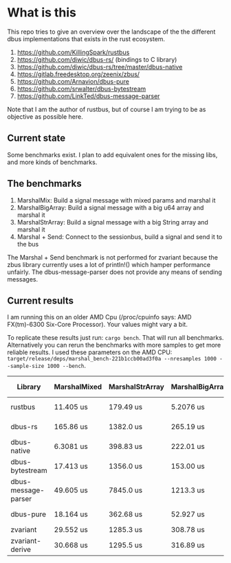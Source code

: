 # What is this
This repo tries to give an overview over the landscape of the the different dbus implementations that exists in the rust ecosystem.

1. https://github.com/KillingSpark/rustbus
1. https://github.com/diwic/dbus-rs/ (bindings to C library)
1. https://github.com/diwic/dbus-rs/tree/master/dbus-native
1. https://gitlab.freedesktop.org/zeenix/zbus/
1. https://github.com/Arnavion/dbus-pure
1. https://github.com/srwalter/dbus-bytestream
1. https://github.com/LinkTed/dbus-message-parser

Note that I am the author of rustbus, but of course I am trying to be as objective as possible here.

## Current state
Some benchmarks exist. I plan to add equivalent ones for the missing libs, and more kinds of benchmarks.

## The benchmarks
1. MarshalMix: Build a signal message with mixed params and marshal it
1. MarshalBigArray: Build a signal message with a big u64 array and marshal it
1. MarshalStrArray: Build a signal message with a big String array and marshal it
1. Marshal + Send: Connect to the sessionbus, build a signal and send it to the bus

The Marshal + Send benchmark is not performed for zvariant because the zbus library currently uses a lot of println!()
which hamper performance unfairly. The dbus-message-parser does not provide any means of sending messages.

## Current results
I am running this on an older AMD Cpu (/proc/cpuinfo says: AMD FX(tm)-6300 Six-Core Processor). Your values might vary a bit.

To replicate these results just run: `cargo bench`. That will run all benchmarks. Alternatively you can rerun the benchmarks with more samples to get
more reliable results. I used these parameters on the AMD CPU: `target/release/deps/marshal_bench-221b1ccb00ad3f0a --nresamples 1000 --sample-size 1000 --bench`.

| Library             | MarshalMixed | MarshalStrArray | MarshalBigArray | Marshal + Send |
|---------------------|--------------|-----------------|-----------------|----------------|
| rustbus             | 11.405 us    | 179.49 us       | 5.2076 us       | 185.19 us      |
| dbus-rs             | 165.86 us    | 1382.0 us       | 265.19 us       | 462.27 us      |
| dbus-native         | 6.3081 us    | 398.83 us       | 222.01 us       | 149.27 us      |
| dbus-bytestream     | 17.413 us    | 1356.0 us       | 153.00 us       | 182.65 us      |
| dbus-message-parser | 49.605 us    | 7845.0 us       | 1213.3 us       | NaN            |
| dbus-pure           | 18.164 us    | 362.68 us       | 52.927 us       | 225.27 us      |
| zvariant            | 29.552 us    | 1285.3 us       | 308.78 us       | NaN            |
| zvariant-derive     | 30.668 us    | 1295.5 us       | 316.89 us       | NaN            |
